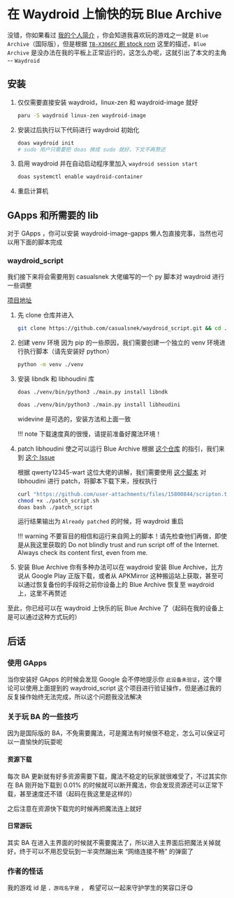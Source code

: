 # 在 Waydroid 上愉快的玩 Blue Archive

没错，你如果看过 [我的个人简介](../../../about_me.md) ，你会知道我喜欢玩的游戏之一就是 `Blue Archive`（国际版），但是根据 [`TB-X306FC` 刷 stock rom](../lenovo/flash_stock_system.md) 这里的描述，`Blue Archive` 是没办法在我的平板上正常运行的，这怎么办呢，这就引出了本文的主角 -- `Waydroid`

## 安装

1. 仅仅需要直接安装 waydroid，linux-zen 和 waydroid-image 就好

    ``` zsh
    paru -S waydroid linux-zen waydroid-image
    ```

2. 安装过后执行以下代码进行 waydroid 初始化

    ``` zsh
    doas waydroid init
    # sudo 用户只需要把 doas 换成 sudo 就好，下文不再赘述
    ```

3. 启用 waydroid 并在自动启动程序里加入 `waydroid session start`

    ``` zsh
    doas systemctl enable waydroid-container
    ```

4. 重启计算机

## GApps 和所需要的 lib

对于 GApps ，你可以安装 waydroid-image-gapps 懒人包直接完事，当然也可以用下面的脚本完成

### waydroid_script

我们接下来将会需要用到 casualsnek 大佬编写的一个 py 脚本对 waydroid 进行一些调整

[项目地址](https://github.com/casualsnek/waydroid_script)

1. 先 clone 仓库并进入

    ``` zsh
    git clone https://github.com/casualsnek/waydroid_script.git && cd ./waydroid_script
    ```

2. 创建 venv 环境
    因为 pip 的一些原因，我们需要创建一个独立的 venv 环境进行执行脚本（请先安装好 python）

    ``` zsh title="./waydroid_script"
    python -m venv ./venv
    ```

3. 安装 libndk 和 libhoudini 库

    ``` zsh title="./waydroid_script"
    doas ./venv/bin/python3 ./main.py install libndk
    ```

    ``` zsh title="./waydroid_script"
    doas ./venv/bin/python3 ./main.py install libhoudini
    ```

    widevine 是可选的，安装方法和上面一致

    !!! note
        下载速度真的很慢，请提前准备好魔法环境！

4. patch libhoudini 使之可以运行 Blue Archive
    根据 [这个仓库](https://github.com/natsumerinchan/libhoudini-package) 的指引，我们来到 [这个 Issue](https://github.com/waydroid/waydroid/issues/788#issuecomment-2162386712)

    根据 qwerty12345-wart 这位大佬的讲解，我们需要使用 [这个脚本](https://github.com/user-attachments/files/15800844/scripton.txt) 对 libhoudini 进行 patch，将脚本下载下来，授权执行

    ``` zsh
    curl "https://github.com/user-attachments/files/15800844/scripton.txt" -o ./patch_script.sh
    chmod +x ./patch_script.sh
    doas bash ./patch_script
    ```

    运行结果输出为 `Already patched` 的时候，将 waydroid 重启

    !!! warning
        不要盲目的相信和运行来自网上的脚本！请先检查他们再做，即使是从我这里获取的
        Do not blindly trust and run script off of the Internet. Always check its content first, even from me.

5. 安装 Blue Archive
    你有多种办法可以在 waydroid 安装 Blue Archive，比方说从 Google Play 正版下载，或者从 APKMirror 这种搬运站上获取，甚至可以通过恢复备份的手段将之前你设备上的 Blue Archive 恢复至 waydroid 上，这里不再赘述

至此，你已经可以在 waydroid 上快乐的玩 Blue Archive 了（起码在我的设备上是可以通过这种方式玩的）

## 后话

### 使用 GApps

当你安装好 GApps 的时候会发现 Google 会不停地提示你 `此设备未验证`，这个理论可以使用上面提到的 waydroid_script 这个项目进行验证操作，但是通过我的反复操作始终无法完成，所以这个问题我没法解决

### 关于玩 BA 的一些技巧

因为是国际版的 BA，不免需要魔法，可是魔法有时候很不稳定，怎么可以保证可以一直愉快的玩耍呢

#### 资源下载

每次 BA 更新就有好多资源需要下载，魔法不稳定的玩家就很难受了，不过其实你在 BA 刚开始下载到 0.01% 的时候就可以断开魔法，你会发现资源还可以正常下载，甚至速度还不错（起码在我这里是这样的）

之后注意在资源快下载完的时候再把魔法连上就好

#### 日常游玩

其实 BA 在进入主界面的时候就不需要魔法了，所以进入主界面后把魔法关掉就好，终于可以不用忍受玩到一半突然蹦出来 “网络连接不畅” 的弹窗了

### 作者的怪话

我的游戏 id 是 `` ，游戏名字是 `` ， 希望可以一起来守护学生的笑容口牙😋
